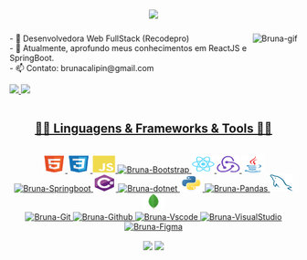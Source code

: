 <img align="right">

<h1 align="center">
  <a href="https://git.io/typing-svg">
    <img src="https://readme-typing-svg.herokuapp.com/?lines=Olá,+visitante!+👋;Eu+sou+a+Bruna....;Prazer+em+te+conhecer!+🥰;&center=true&size=26">
  </a>
</h1>

<div style="display: inline_block">
    <img align="right" alt="Bruna-gif" height="150" src="https://im2.ezgif.com/tmp/ezgif-2-d58ed0afd2.gif?width=676&height=676"> 
  <p align="left">
- 🔭 Desenvolvedora Web FullStack (Recodepro)
    <br>
- 🌱 Atualmente, aprofundo meus conhecimentos em ReactJS e SpringBoot.
    <br>
- 📫 Contato: brunacalipin@gmail.com
    <br>
  </p>  
  </div>
  
  <div align="left">
  <a href="https://github.com/bruna-lins">
  <img height="200em" src="https://github-readme-stats.vercel.app/api?username=bruna-lins&show_icons=true&theme=radical&include_all_commits=true&count_private=true&border_radius=10"/>
  <img " height="200em" src="https://github-readme-stats.vercel.app/api/top-langs/?username=bruna-lins&layout=compact&langs_count=7&theme=radical&border_radius=10"/>
</div>

  <div>
    <br>
      <h2 align="center"> 👩‍💻 Linguagens & Frameworks & Tools 👩‍💻</h2>
    <br>
<div align="center">
  <img alt="Bruna-HTML" height="30" width="40" title="HTML5" src="https://raw.githubusercontent.com/devicons/devicon/master/icons/html5/html5-original.svg" />
  <img alt="Bruna-CSS" height="30" width="40" title="CSS3" src="https://raw.githubusercontent.com/devicons/devicon/master/icons/css3/css3-original.svg" />
  <img alt="Bruna-Js" height="30" width="40" title="JavaScript" src="https://raw.githubusercontent.com/devicons/devicon/master/icons/javascript/javascript-plain.svg" />
  <img alt="Bruna-Bootstrap" height="30" width="40" title="Bootstrap" src="https://cdn.jsdelivr.net/gh/devicons/devicon/icons/bootstrap/bootstrap-plain.svg" />
  <img alt="Bruna-React" height="30" width="40" title="ReactJS" src="https://raw.githubusercontent.com/devicons/devicon/master/icons/react/react-original.svg" />
  <img alt="Bruna-Redux" height="30" width="40" title="Redux" src="https://raw.githubusercontent.com/devicons/devicon/master/icons/redux/redux-original.svg" />
  <img alt="Bruna-Java" height="30" width="40" title="Java" src="https://raw.githubusercontent.com/devicons/devicon/master/icons/java/java-original.svg" />
  <img alt="Bruna-Springboot" height="30" width="40" title="Springboot" src="https://cdn.jsdelivr.net/gh/devicons/devicon/icons/spring/spring-original.svg" />
  <img alt="Bruna-Csharp" height="30" width="40" title="C#" src="https://raw.githubusercontent.com/devicons/devicon/master/icons/csharp/csharp-original.svg" />
  <img alt="Bruna-dotnet" height="30" width="40" title="Dotnet"  src="https://cdn.jsdelivr.net/gh/devicons/devicon/icons/dotnetcore/dotnetcore-original.svg" />
  <img alt="Bruna-Python" height="30" width="40" title="Python" src="https://raw.githubusercontent.com/devicons/devicon/master/icons/python/python-original.svg" />
  <img alt="Bruna-Pandas" height="30" width="40" title="Pandas"  src="https://cdn.jsdelivr.net/gh/devicons/devicon/icons/pandas/pandas-original.svg" />
  <img alt="Bruna-Mysql" height="30" width="40" title="MySql" src="https://raw.githubusercontent.com/devicons/devicon/master/icons/mysql/mysql-original.svg" />
  <img alt="Bruna-Mongodb" height="30" width="40" title="MongoDB" src="https://raw.githubusercontent.com/devicons/devicon/master/icons/mongodb/mongodb-original.svg" />
  <br>
  <img alt="Bruna-Git" height="30" width="40" title="Git" src="https://cdn.jsdelivr.net/gh/devicons/devicon/icons/git/git-original.svg" />
  <img alt="Bruna-Github" height="30" width="40" title="Github" src="https://cdn.jsdelivr.net/gh/devicons/devicon/icons/github/github-original.svg" />
  <img alt="Bruna-Vscode" height="30" width="40" title="VSCode" src="https://cdn.jsdelivr.net/gh/devicons/devicon/icons/vscode/vscode-original.svg" />
  <img alt="Bruna-VisualStudio" height="30" width="40" title="VisualStudio"src="https://cdn.jsdelivr.net/gh/devicons/devicon/icons/visualstudio/visualstudio-plain.svg" />
  <img alt="Bruna-Figma" height="30" width="40" title="Figma" src="https://cdn.jsdelivr.net/gh/devicons/devicon/icons/figma/figma-original.svg" />                                                                                                                           
</div>
  </div>
  
<div align="center">
      
  <br>
   <a href="https://www.linkedin.com/in/brulins/" target="_blank"><img src="https://img.shields.io/badge/LinkedIn-0077B5?style=for-the-badge&logo=linkedin&logoColor=white" target="_blank"></a>
   <a href="https://brunacalipin.medium.com/" target="_blank"><img src="https://img.shields.io/badge/Medium-12100E?style=for-the-badge&logo=medium&logoColor=white" target="_blank"></a>
</div>
